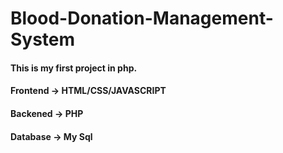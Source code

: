 # Blood-Donation-Management-System
#### This is my first project in php. 
#### Frontend -> HTML/CSS/JAVASCRIPT
#### Backened -> PHP
#### Database -> My Sql
